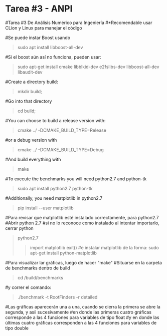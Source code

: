# Tarea #3 - ANPI

#Tarea #3 De Análisis Numérico para Ingeniería
#*Recomendable usar CLion y Linux para manejar el código

#Se puede instar Boost usando

> sudo apt install libboost-all-dev

#Si el boost aún así no funciona, pueden usar:

> sudo apt-get install cmake libblkid-dev e2fslibs-dev libboost-all-dev libaudit-dev

#Create a directory build:

> mkdir build;

#Go into that directory

> cd build;

#You can choose to build a release version with:

> cmake ../ -DCMAKE_BUILD_TYPE=Release

#or a debug version with

> cmake ../ -DCMAKE_BUILD_TYPE=Debug

#And build everything with

> make

#To execute the benchmarks you will need python2.7 and python-tk

> sudo apt install python2.7 python-tk

#Additionally, you need matplotlib in python2.7

> pip install --user matplotlib

#Para revisar que matplotlib esté instalado correctamente, para python2.7
#Abrir python 2.7
#si no lo reconoce como instalado al intentar importarlo, cerrar python
> python2.7
>>import matplotlib
>>exit()
#e instalar matplotlib de la forma:
> sudo apt-get install python-matplotlib

#Para visualizar lar gráficas, luego de hacer "make"
#Situarse en la carpeta de benchmarks dentro de build
> cd /build/benchmarks

#y correr el comando:
> ./benchmark -t RootFinders -r detailed

#Las gráficas aparecerán una a una, cuando se cierra la primera se abre la segunda, y asíi sucesivamente 
#en donde las primeras cuatro gráficas corresponde a las 4 funciones para variables de tipo float
#y en donde las últimas cuatro gráficas corresponden a las 4 funciones para variables de tipo double

